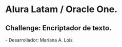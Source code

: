 <h1>Alura Latam / Oracle One.</h1>
<h2>Challenge: Encriptador de texto.</h2>
- Desarrollador: Mariana A. Lois.
